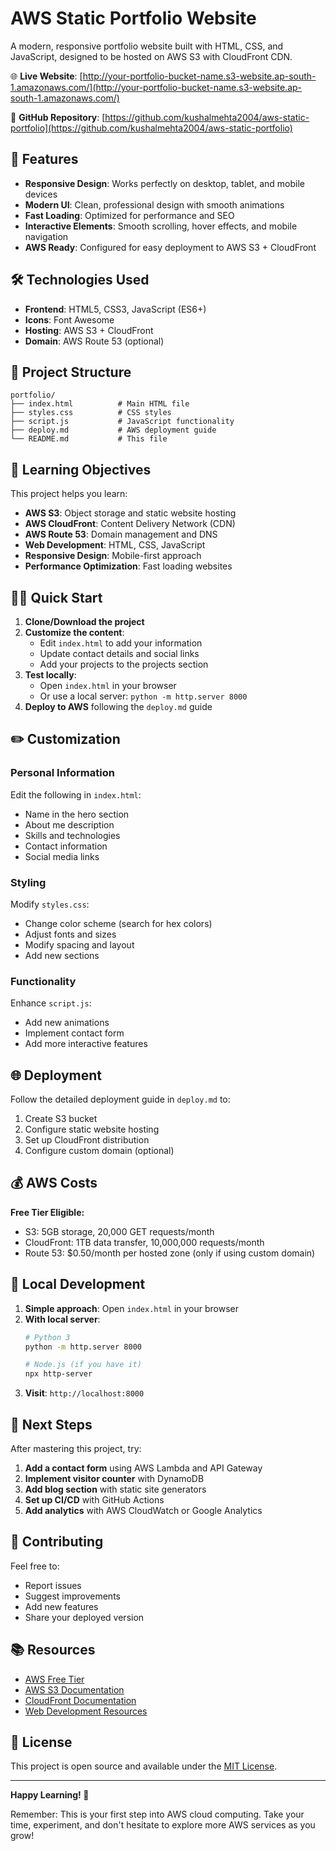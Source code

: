 # AWS Static Portfolio Website

A modern, responsive portfolio website built with HTML, CSS, and JavaScript, designed to be hosted on AWS S3 with CloudFront CDN.

🌐 **Live Website**: [http://your-portfolio-bucket-name.s3-website.ap-south-1.amazonaws.com/](http://your-portfolio-bucket-name.s3-website.ap-south-1.amazonaws.com/)

📁 **GitHub Repository**: [https://github.com/kushalmehta2004/aws-static-portfolio](https://github.com/kushalmehta2004/aws-static-portfolio)

## 🚀 Features

- **Responsive Design**: Works perfectly on desktop, tablet, and mobile devices
- **Modern UI**: Clean, professional design with smooth animations
- **Fast Loading**: Optimized for performance and SEO
- **Interactive Elements**: Smooth scrolling, hover effects, and mobile navigation
- **AWS Ready**: Configured for easy deployment to AWS S3 + CloudFront

## 🛠️ Technologies Used

- **Frontend**: HTML5, CSS3, JavaScript (ES6+)
- **Icons**: Font Awesome
- **Hosting**: AWS S3 + CloudFront
- **Domain**: AWS Route 53 (optional)

## 📁 Project Structure

```
portfolio/
├── index.html          # Main HTML file
├── styles.css          # CSS styles
├── script.js           # JavaScript functionality
├── deploy.md           # AWS deployment guide
└── README.md           # This file
```

## 🎯 Learning Objectives

This project helps you learn:
- **AWS S3**: Object storage and static website hosting
- **AWS CloudFront**: Content Delivery Network (CDN)
- **AWS Route 53**: Domain management and DNS
- **Web Development**: HTML, CSS, JavaScript
- **Responsive Design**: Mobile-first approach
- **Performance Optimization**: Fast loading websites

## 🏃‍♂️ Quick Start

1. **Clone/Download the project**
2. **Customize the content**:
   - Edit `index.html` to add your information
   - Update contact details and social links
   - Add your projects to the projects section
3. **Test locally**:
   - Open `index.html` in your browser
   - Or use a local server: `python -m http.server 8000`
4. **Deploy to AWS** following the `deploy.md` guide

## ✏️ Customization

### Personal Information
Edit the following in `index.html`:
- Name in the hero section
- About me description
- Skills and technologies
- Contact information
- Social media links

### Styling
Modify `styles.css`:
- Change color scheme (search for hex colors)
- Adjust fonts and sizes
- Modify spacing and layout
- Add new sections

### Functionality
Enhance `script.js`:
- Add new animations
- Implement contact form
- Add more interactive features

## 🌐 Deployment

Follow the detailed deployment guide in `deploy.md` to:
1. Create S3 bucket
2. Configure static website hosting
3. Set up CloudFront distribution
4. Configure custom domain (optional)

## 💰 AWS Costs

**Free Tier Eligible:**
- S3: 5GB storage, 20,000 GET requests/month
- CloudFront: 1TB data transfer, 10,000,000 requests/month
- Route 53: $0.50/month per hosted zone (only if using custom domain)

## 🔧 Local Development

1. **Simple approach**: Open `index.html` in your browser
2. **With local server**:
   ```bash
   # Python 3
   python -m http.server 8000
   
   # Node.js (if you have it)
   npx http-server
   ```
3. **Visit**: `http://localhost:8000`

## 🚀 Next Steps

After mastering this project, try:
1. **Add a contact form** using AWS Lambda and API Gateway
2. **Implement visitor counter** with DynamoDB
3. **Add blog section** with static site generators
4. **Set up CI/CD** with GitHub Actions
5. **Add analytics** with AWS CloudWatch or Google Analytics

## 🤝 Contributing

Feel free to:
- Report issues
- Suggest improvements
- Add new features
- Share your deployed version

## 📚 Resources

- [AWS Free Tier](https://aws.amazon.com/free/)
- [AWS S3 Documentation](https://docs.aws.amazon.com/s3/)
- [CloudFront Documentation](https://docs.aws.amazon.com/cloudfront/)
- [Web Development Resources](https://developer.mozilla.org/en-US/docs/Web)

## 📄 License

This project is open source and available under the [MIT License](LICENSE).

---

**Happy Learning! 🎉**

Remember: This is your first step into AWS cloud computing. Take your time, experiment, and don't hesitate to explore more AWS services as you grow!
